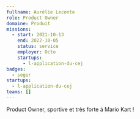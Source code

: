```yaml
---
fullname: Aurélie Leconte
role: Product Owner
domaine: Produit
missions:
  - start: 2021-10-13
    end: 2022-10-05
    status: service
    employer: Octo
    startups:
      - l-application-du-cej
badges:
  - segur
startups:
  - l-application-du-cej
teams: []
---
```

Product Owner, sportive et très forte à Mario Kart !